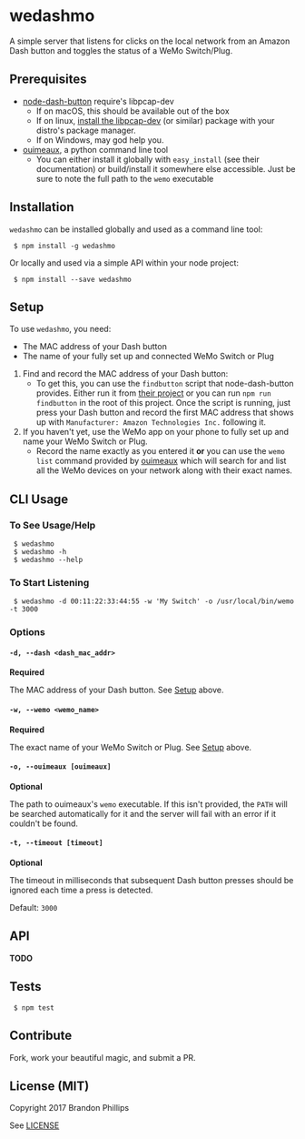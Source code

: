 # wedashmo

A simple server that listens for clicks on the local network
from an Amazon Dash button and toggles the status of a WeMo
Switch/Plug.

## Prerequisites

 * [node-dash-button](https://github.com/hortinstein/node-dash-button)
   require's libpcap-dev
   * If on macOS, this should be available out of the box
   * If on linux, [install the libpcap-dev](https://github.com/hortinstein/node-dash-button#installation-instructions)
     (or similar) package with your distro's package manager. 
   * If on Windows, may god help you.
 * [ouimeaux](http://ouimeaux.rtfd.org/), a python command line tool
   * You can either install it globally with `easy_install` (see their
     documentation) or build/install it somewhere else accessible. Just
     be sure to note the full path to the `wemo` executable

## Installation

`wedashmo` can be installed globally and used as a command
line tool:

```
 $ npm install -g wedashmo
```

Or locally and used via a simple API within your node project:

```
 $ npm install --save wedashmo
```

## Setup

To use `wedashmo`, you need:
 * The MAC address of your Dash button
 * The name of your fully set up and connected WeMo Switch or Plug

 1. Find and record the MAC address of your Dash button:
    * To get this, you can use the `findbutton` 
      script that node-dash-button provides. Either run it from
      [their project](https://github.com/hortinstein/node-dash-button)
      or you can run `npm run findbutton` in the root of this project. Once
      the script is running, just press your Dash button and record the first
      MAC address that shows up with `Manufacturer: Amazon Technologies Inc.`
      following it.
 2. If you haven't yet, use the WeMo app on your phone to fully set up
    and name your WeMo Switch or Plug.
    * Record the name exactly as you entered it **or** you can use the
      `wemo list` command provided by [ouimeaux](http://ouimeaux.rtfd.org/)
      which will search for and list all the WeMo devices on your 
      network along with their exact names.

## CLI Usage

### To See Usage/Help

```
 $ wedashmo
 $ wedashmo -h
 $ wedashmo --help
```

### To Start Listening

```
 $ wedashmo -d 00:11:22:33:44:55 -w 'My Switch' -o /usr/local/bin/wemo -t 3000
```

### Options

#### `-d, --dash <dash_mac_addr>`

**Required**

The MAC address of your Dash button. See [Setup](#setup) above.

#### `-w, --wemo <wemo_name>`

**Required**

The exact name of your WeMo Switch or Plug. See [Setup](#setup) above.

#### `-o, --ouimeaux [ouimeaux]`

**Optional**

The path to ouimeaux's `wemo` executable. If this isn't provided,
the `PATH` will be searched automatically for it and the server
will fail with an error if it couldn't be found.

#### `-t, --timeout [timeout]`

**Optional**

The timeout in milliseconds that subsequent Dash button presses 
should be ignored each time a press is detected.

Default: `3000`

## API

**TODO**

## Tests

```
 $ npm test
```

## Contribute

Fork, work your beautiful magic, and submit a PR.

## License (**MIT**)

Copyright 2017 Brandon Phillips

See [LICENSE](./LICENSE)
